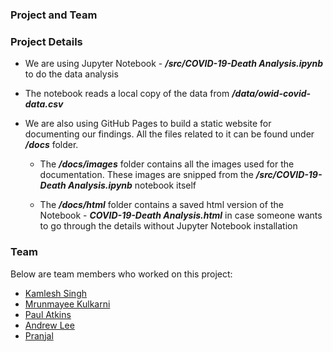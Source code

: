 ### Project and Team


### Project Details

 - We are using Jupyter Notebook - ***/src/COVID-19-Death Analysis.ipynb*** to do the data analysis

 - The notebook reads a local copy of the data from ***/data/owid-covid-data.csv***

 - We are also using GitHub Pages to build a static website for documenting our findings. All the files related to it can be found under ***/docs*** folder.
	 - The ***/docs/images*** folder contains all the images used for the documentation. These images are snipped from the ***/src/COVID-19-Death Analysis.ipynb*** notebook itself

	 - The ***/docs/html*** folder contains a saved html version of the Notebook - ***COVID-19-Death Analysis.html*** in case someone wants to go through the details without Jupyter Notebook installation


### Team
Below are team members who worked on this project:

 - [Kamlesh Singh](https://github.com/kamsingh11)
 - [Mrunmayee Kulkarni](https://github.com/MrinmayeeKulkarni)
 - [Paul Atkins](https://github.com/patkins2)
 - [Andrew Lee](https://github.com/alee115)
 - [Pranjal](https://github.com/pranjal7842)
